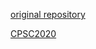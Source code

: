 [original repository](https://github.com/wenh06/cpsc2020)

[CPSC2020](http://www.icbeb.org/CSPC2020)
